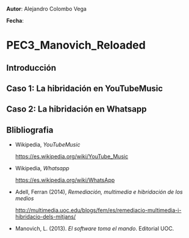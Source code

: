 **Autor**: Alejandro Colombo Vega

**Fecha**: 

# PEC3_Manovich_Reloaded

## Introducción





## Caso 1: La hibridación en YouTubeMusic






## Caso 2: La hibridación en Whatsapp




## Blibliografia
* Wikipedia, _YouTubeMusic_
  
  https://es.wikipedia.org/wiki/YouTube_Music
* Wikipedia, _Whatsapp_
  
  https://es.wikipedia.org/wiki/WhatsApp
* Adell, Ferran (2014), _Remediación, multimedia e hibridación de los medios_
  
  http://multimedia.uoc.edu/blogs/fem/es/remediacio-multimedia-i-hibridacio-dels-mitjans/
* Manovich, L. (2013). _El software toma el mando_. Editorial UOC.
